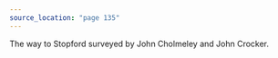 ```yaml
---
source_location: "page 135"
---
```

The way to Stopford surveyed by John Cholmeley and John Crocker.
